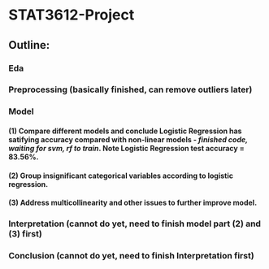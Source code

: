 # STAT3612-Project

## Outline:

### Eda

### Preprocessing (basically finished, can remove outliers later)

### Model
#### (1) Compare different models and conclude Logistic Regression has satifying accuracy compared with non-linear models - *finished code, waiting for svm, rf to train*. Note Logistic Regression test accuracy = 83.56%.
#### (2) Group insignificant categorical variables according to logistic regression.
#### (3) Address multicollinearity and other issues to further improve model.

### Interpretation (cannot do yet, need to finish model part (2) and (3) first)

### Conclusion (cannot do yet, need to finish Interpretation first)
